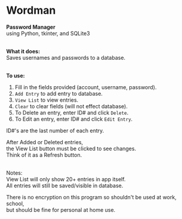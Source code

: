 # Wordman
**Password Manager**  
using Python, tkinter, and SQLite3  
<br>

**What it does:**  
Saves usernames and passwords to a database.  
<br>

**To use:**  
1. Fill in the fields provided (account, username, password).  
2. `Add Entry` to add entry to database.  
3. `View List` to view entries.  
4. `Clear` to clear fields (will not effect database).  
5. To Delete an entry, enter ID# and click `Delete`.  
6. To Edit an entry, enter ID# and click `Edit Entry`.  

ID#'s are the last number of each entry.  

After Added or Deleted entries,  
the View List button must be clicked to see changes.  
Think of it as a Refresh button.  
<br>

Notes:   
View List will only show 20+ entries in app itself.  
All entries will still be saved/visible in database.  


There is no encryption on this program so shouldn't be used at work, school,   
but should be fine for personal at home use.  

